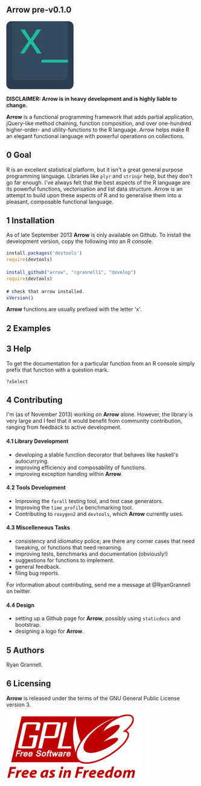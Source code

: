 Arrow pre-v0.1.0
-----------------------------------

<img src="logo.png" height = "180"> </img>

**DISCLAIMER: Arrow is in heavy development and is highly liable to change.**

**Arrow** is a functional programming framework that adds partial application,
jQuery-like method chaining, function composition,
and over one-hundred higher-order- and utility-functions to the R language.
Arrow helps make R an elegant functional language with powerful operations on collections.

## 0 Goal

R is an excellent statistical platform, but it isn't a great general purpose programming language.
Libraries like ```plyr``` and ```stringr``` help, but they don't go far enough. I've
always felt that the best aspects of the R language are its powerful functions, vectorisation and
list data structure. Arrow is an attempt to build upon these aspects of R and to generalise
them into a pleasant, composable functional language.

## 1 Installation

As of late September 2013 **Arrow** is only available on Github. To install the development version, copy the
following into an R console.

```javascript
install.packages('devtools')
require(devtools)

install_github("arrow", "rgrannell1", "develop")
require(devtools)

# check that arrow installed.
xVersion()
```
**Arrow** functions are usually prefixed with the letter 'x'.

## 2 Examples
## 3 Help

To get the documentation for a particular function from an R console simply prefix that function with a question mark.

```
?xSelect
```

## 4 Contributing

I'm (as of November 2013) working on **Arrow** alone. However, the library is very large and I feel that it
would benefit from community contribution, ranging from feedback to active development.

#### 4.1 Library Development
* developing a stable function decorator that behaves like haskell's autocurrying.
* improving efficiency and composability of functions.
* improving exception handing within **Arrow**.

#### 4.2 Tools Development
* Improving the ```forall``` testing tool, and test case generators.
* Improving the ```time_profile``` benchmarking tool.
* Contributing to ```roxygen2``` and ```devtools```, which **Arrow** currently uses.

#### 4.3 Miscelleneous Tasks
* consistency and idiomaticy police; are there any corner cases that need tweaking, or functions that need renaming.
* improving tests, benchmarks and documentation (obviously!)
* suggestions for functions to implement.
* general feedback.
* filing bug reports.

For information about contributing, send me a message at @RyanGrannell on twitter.

#### 4.4 Design
* setting up a Github page for **Arrow**, possibly using ``staticdocs`` and bootstrap.
* designing a logo for **Arrow**.


## 5 Authors

Ryan Grannell.

## 6 Licensing

**Arrow** is released under the terms of the GNU General Public License version 3.

<img src="gpl3.png" height = "180"> </img>


